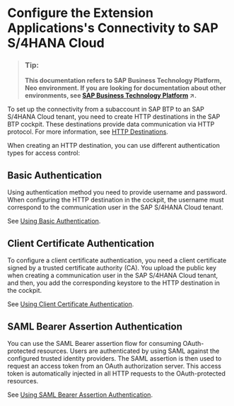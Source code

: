 <!-- loio672dfbdd740944eaad45d063bf90440c -->

# Configure the Extension Applications's Connectivity to SAP S/4HANA Cloud

> ### Tip:  
> **This documentation refers to SAP Business Technology Platform, Neo environment. If you are looking for documentation about other environments, see [SAP Business Technology Platform](https://help.sap.com/viewer/65de2977205c403bbc107264b8eccf4b/Cloud/en-US/6a2c1ab5a31b4ed9a2ce17a5329e1dd8.html "SAP Business Technology Platform (SAP BTP) is an integrated offering comprised of four technology portfolios: database and data management, application development and integration, analytics, and intelligent technologies. The platform offers users the ability to turn data into business value, compose end-to-end business processes, and build and extend SAP applications quickly.") :arrow_upper_right:.**

To set up the connectivity from a subaccount in SAP BTP to an SAP S/4HANA Cloud tenant, you need to create HTTP destinations in the SAP BTP cockpit. These destinations provide data communication via HTTP protocol. For more information, see [HTTP Destinations](https://help.sap.com/viewer/cca91383641e40ffbe03bdc78f00f681/Cloud/en-US/b068356dd7c34cf7ad6b6023deeb317d.html).

When creating an HTTP destination, you can use different authentication types for access control:



<a name="loio672dfbdd740944eaad45d063bf90440c__section_cqs_5tn_4cb"/>

## Basic Authentication

Using authentication method you need to provide username and password. When configuring the HTTP destination in the cockpit, the username must correspond to the communication user in the SAP S/4HANA Cloud tenant.

See [Using Basic Authentication](using-basic-authentication-f4c0ad4.md#loiof4c0ad4a1c7d44e992826bb5c939c487).



<a name="loio672dfbdd740944eaad45d063bf90440c__section_ny4_5tn_4cb"/>

## Client Certificate Authentication

To configure a client certificate authentication, you need a client certificate signed by a trusted certificate authority \(CA\). You upload the public key when creating a communication user in the SAP S/4HANA Cloud tenant, and then, you add the corresponding keystore to the HTTP destination in the cockpit.

See [Using Client Certificate Authentication](using-client-certificate-authentication-d360a3d.md#loiod360a3d2af2d426d8243e44bd8ef6a30).



<a name="loio672dfbdd740944eaad45d063bf90440c__section_nsq_stn_4cb"/>

## SAML Bearer Assertion Authentication

You can use the SAML Bearer assertion flow for consuming OAuth-protected resources. Users are authenticated by using SAML against the configured trusted identity providers. The SAML assertion is then used to request an access token from an OAuth authorization server. This access token is automatically injected in all HTTP requests to the OAuth-protected resources.

See [Using SAML Bearer Assertion Authentication](using-saml-bearer-assertion-authentication-a4f1d55.md#loioa4f1d55c57b446fc8d66a9f59009225f).

